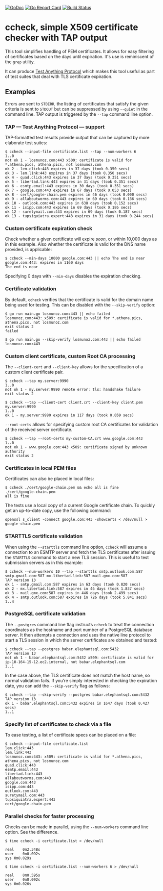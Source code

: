 [![GoDoc](https://godoc.org/github.com/nerdlem/tlsa?status.svg)](https://godoc.org/github.com/nerdlem/ccheck)
[![Go Report Card](https://goreportcard.com/badge/github.com/nerdlem/ccheck)](https://goreportcard.com/report/github.com/nerdlem/ccheck)
[![Build Status](https://travis-ci.org/nerdlem/ccheck.svg?branch=master)](https://travis-ci.org/nerdlem/ccheck)

# ccheck, simple X509 certificate checker with TAP output

This tool simplifies handling of PEM certificates. It allows for easy filtering of certificates based on the days until expiration. It's use is reminiscent of the `grep` utility.

It can produce [Test Anything Protocol](http://testanything.org/) which makes this tool useful as part of test suites that deal with TLS certificate expiration.

## Examples

Errors are sent to `STDERR`, the listing of certificates that satisfy the given criteria is sent to `STDOUT` but can be suppressed by using `--quiet` in the command line. TAP output is triggered by the `--tap` command line option.

### TAP — Test Anything Protocol — support

TAP-formatted test results provide output that can be captured by more elaborate test suites:

```
$ ccheck --input-file certificate.list --tap --num-workers 6
1..0
not ok 1 - losmunoz.com:443 x509: certificate is valid for *.athena.pics, athena.pics, not losmunoz.com
ok 2 - lem.click:443 expires in 37 days (took 0.350 secs)
ok 3 - lem.link:443 expires in 37 days (took 0.350 secs)
ok 4 - quad.click:443 expires in 37 days (took 0.351 secs)
ok 5 - libertad.link:443 expires in 31 days (took 0.351 secs)
ok 6 - esmtp.email:443 expires in 30 days (took 0.351 secs)
ok 7 - google.com:443 expires in 67 days (took 0.053 secs)
ok 8 - cert/google-chain.pem expires in 46 days (took 0.000 secs)
ok 9 - allaboutworms.com:443 expires in 69 days (took 0.186 secs)
ok 10 - outlook.com:443 expires in 638 days (took 0.152 secs)
ok 11 - isipp.com:443 expires in 69 days (took 0.186 secs)
ok 12 - suretymail.com:443 expires in 69 days (took 0.187 secs)
ok 13 - tupsiquiatra.expert:443 expires in 31 days (took 0.244 secs)
```

### Custom certificate expiration check

Check whether a given certificate will expire _soon_, or within 10,000 days as in this example. Also whether the certificate is valid for the DNS name provided, is applicable:

```
$ ccheck --min-days 10000 google.com:443 || echo The end is near
google.com:443: expires in 1160 days
The end is near
```

Specifying 0 days with `--min-days` disables the expiration checking.

### Certificate validation

By default, `ccheck` verifies that the certificate is valid for the domain name being used for testing. This can be disabled with the `--skip-verify` option:

```
$ go run main.go losmunoz.com:443 || echo failed
losmunoz.com:443: x509: certificate is valid for *.athena.pics, athena.pics, not losmunoz.com
exit status 2
failed

$ go run main.go --skip-verify losmunoz.com:443 || echo failed
losmunoz.com:443
```

### Custom client certificate, custom Root CA processing

The `--client-cert` and `--client-key` allows for the specification of a custom client certificate pair.

```
$ ccheck --tap my.server:9990
1..0
not ok 1 - my.server:9990 remote error: tls: handshake failure
exit status 2

$ ccheck --tap --client-cert client.crt --client-key client.pem my.server:9990
1..0
ok 1 - my.server:9990 expires in 117 days (took 0.059 secs)
```

`--root-certs` allows for specifying custom root CA certificates for validation of the received server certificate.

```
$ ccheck --tap --root-certs my-custom-CA.crt www.google.com:443
1..0
not ok 1 - www.google.com:443 x509: certificate signed by unknown authority
exit status 2
```

### Certificates in local PEM files

Certificates can also be placed in local files:

```
$ ccheck ./cert/google-chain.pem && echo all is fine
./cert/google-chain.pem
all is fine
```

The tests use a local copy of a current Google certificate chain. To quickly get an up-to-date copy, use the following command:

```
openssl s_client -connect google.com:443 -showcerts < /dev/null > google-chain.pem
```

### STARTTLS certificate validation

When using the `--starttls` command line option, `ccheck` will assume a connection to an ESMTP server and fetch the TLS certificates after issuing the `STARTTLS` command to start a new TLS session. This is useful to test submission servers as in this example:

```
$ ccheck --num-workers 10 --tap --starttls smtp.outlook.com:587 smtp.gmail.com:587 mx.libertad.link:587 mail.gmx.com:587
TAP version 13
ok 1 - smtp.gmail.com:587 expires in 63 days (took 0.820 secs)
ok 2 - mx.libertad.link:587 expires in 46 days (took 1.837 secs)
ok 3 - mail.gmx.com:587 expires in 446 days (took 2.499 secs)
ok 4 - smtp.outlook.com:587 expires in 726 days (took 5.841 secs)
1..4
```

### PostgreSQL certificate validation

The `--postgres` command line flag instructs `ccheck` to treat the connection coordinates as the hostname and port number of a PostgreSQL database server. It then attempts a connection and uses the native line protocol to start a TLS session in which the server certificates are obtained and tested:

```
$ ccheck --tap --postgres babar.elephantsql.com:5432
TAP version 13
not ok 1 - babar.elephantsql.com:5432 x509: certificate is valid for ip-10-164-15-12.ec2.internal, not babar.elephantsql.com
1..1
```

In the case above, the TLS certificate does not match the host name, so normal validation fails. If you're simply interested in checking the expiration date, you can add the `--skip-verify` flag as follows:

```
$ ccheck --tap --skip-verify --postgres babar.elephantsql.com:5432
TAP version 13
ok 1 - babar.elephantsql.com:5432 expires in 1647 days (took 0.427 secs)
1..1
```

### Specify list of certificates to check via a file

To ease testing, a list of certificate specs can be placed on a file:

```
$ ccheck --input-file certificate.list
lem.click:443
lem.link:443
losmunoz.com:443: x509: certificate is valid for *.athena.pics, athena.pics, not losmunoz.com
quad.click:443
esmtp.email:443
libertad.link:443
allaboutworms.com:443
google.com:443
isipp.com:443
outlook.com:443
suretymail.com:443
tupsiquiatra.expert:443
cert/google-chain.pem
```

### Parallel checks for faster processing

Checks can be made in parallel, using the `--num-workers` command line option. See the difference.

```
$ time ccheck -i certificate.list > /dev/null

real	0m2.348s
user	0m0.092s
sys	0m0.029s

$ time ccheck -i certificate.list --num-workers 6 > /dev/null

real	0m0.595s
user	0m0.092s
sys	0m0.026s
```
